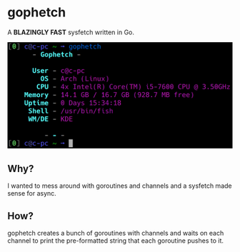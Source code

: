 # gophetch
A **BLAZINGLY FAST** sysfetch written in Go.

![Screenshot](https://raw.githubusercontent.com/calvinlarimore/gophetch/main/img/gophetch.png)

## Why?
I wanted to mess around with goroutines and channels and a sysfetch made sense for async.

## How?
gophetch creates a bunch of goroutines with channels and waits on each channel to print the pre-formatted string that each goroutine pushes to it.

